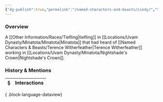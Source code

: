 ```yaml
---
{"dg-publish":true,"permalink":"/named-characters-and-beasts/cindy/","tags":["NPC"],"updated":"2025-05-30T12:07:46.923+01:00"}
---
```



### Overview
A [[Other Information/Races/Tiefling\|tiefling]] in [[Locations/Uvam Dynasty/Minatota/Minatota\|Minatota]] that had heard of [[Named Characters & Beasts/Terence Witherfeather\|Terence Witherfeather]] working in [[Locations/Uvam Dynasty/Minatota/Nightshade's Crown\|Nightshade's Crown]].

### History & Mentions
| § | Interactions |
| - | ------------ |

{ .block-language-dataview}
